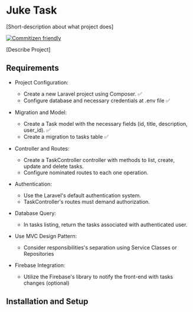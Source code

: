 # Juke Task
[Short-description about what project does]

[![Commitizen friendly](https://img.shields.io/badge/commitizen-friendly-brightgreen.svg)](http://commitizen.github.io/cz-cli/)

[Describe Project]

## Requirements

- Project Configuration:
  - Create a new Laravel project using Composer. ✅
  - Configure database and necessary credentials at .env file ✅

- Migration and Model:
  - Create a Task model with the necessary fields (id, title, description, user_id). ✅
  - Create a migration to tasks table ✅

- Controller and Routes:
  - Create a TaskController controller with methods to list, create, update and delete tasks.
  - Configure nominated routes to each one operation.

- Authentication:
  - Use the Laravel's default authentication system.
  - TaskController's routes must demand authorization.

- Database Query:
  - In tasks listing, return the tasks associated with authenticated user.

- Use MVC Design Pattern:
  - Consider responsibilities's separation using Service Classes or Repositories

- Firebase Integration:
  - Utilize the Firebase's library to notify the front-end with tasks changes (optional)

## Installation and Setup